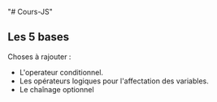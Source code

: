 "# Cours-JS" 

## Les 5 bases

Choses à rajouter :
- L'operateur conditionnel.
- Les opérateurs logiques pour l'affectation des variables.
- Le chaînage optionnel